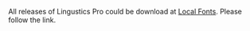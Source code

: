 All releases of Lingustics Pro could be download at [Local Fonts](https://localfonts.eu/product/veleka/). Please follow the link.